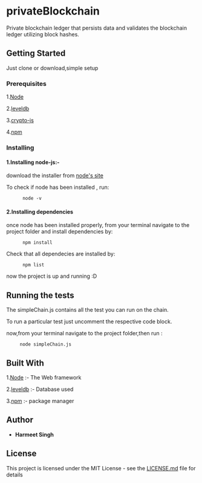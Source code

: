 # privateBlockchain
Private blockchain ledger that persists data and validates the blockchain ledger utilizing block hashes.

## Getting Started

Just clone or download,simple setup

### Prerequisites

1.[Node](https://nodejs.org/en/)

2.[leveldb](https://github.com/google/leveldb)

3.[crypto-js](https://www.npmjs.com/package/crypto-js)

4.[npm](https://docs.npmjs.com/about-npm/)

### Installing

#### 1.Installing node-js:-

  download the installer from [node's site](https://nodejs.org/en/)
  
  To check if node has been installed , run: 
          
          node -v


#### 2.Installing dependencies
          
   once node has been installed properly, from your terminal navigate to the project folder and install dependencies by:
       
          npm install
       


Check that all dependecies are installed by:
    
          npm list
 
 
 now the project is up and running :D

## Running the tests

The simpleChain.js contains all the test you can run on the chain.


To run a particular test just uncomment the respective code block.

now,from your terminal navigate to the project folder,then run :

         node simpleChain.js
 

## Built With

1.[Node](https://nodejs.org/en/) :- The  Web framework

2.[leveldb](https://github.com/google/leveldb) :- Database used

3.[npm](https://docs.npmjs.com/about-npm/) :- package manager


## Author

* **Harmeet Singh** 

## License

This project is licensed under the MIT License - see the [LICENSE.md](LICENSE.md) file for details
